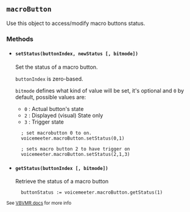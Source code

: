 ## `macroButton` <!-- {docsify-ignore-all} -->

Use this object to access/modify macro buttons status.

### Methods
* #### `setStatus(buttonIndex, newStatus [, bitmode])`
  Set the status of a macro button. 

  `buttonIndex` is zero-based.

  `bitmode` defines what kind of value will be set, it's optional and `0` by default, possible values are:

  - `0` : Actual button's state
  - `2` : Displayed (visual) State only
  - `3` : Trigger state
  ```autohotkey
    ; set macrobutton 0 to on.
    voicemeeter.macroButton.setStatus(0,1)

    ; sets macro button 2 to have trigger on
    voicemeeter.macroButton.setStatus(2,1,3)
  ```

* #### `getStatus(buttonIndex [, bitmode])`
  Retrieve the status of a macro button
  ```autohotkey
    buttonStatus := voicemeeter.macroButton.getStatus(1)
  ```


<sub> See [VBVMR docs](http://download.vb-audio.com/Download_CABLE/VoicemeeterRemoteAPI.pdf#page=8) for more info</sub>